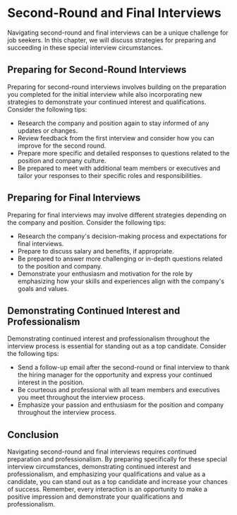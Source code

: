 Second-Round and Final Interviews
========================================================================================

Navigating second-round and final interviews can be a unique challenge for job seekers. In this chapter, we will discuss strategies for preparing and succeeding in these special interview circumstances.

Preparing for Second-Round Interviews
-------------------------------------

Preparing for second-round interviews involves building on the preparation you completed for the initial interview while also incorporating new strategies to demonstrate your continued interest and qualifications. Consider the following tips:

* Research the company and position again to stay informed of any updates or changes.
* Review feedback from the first interview and consider how you can improve for the second round.
* Prepare more specific and detailed responses to questions related to the position and company culture.
* Be prepared to meet with additional team members or executives and tailor your responses to their specific roles and responsibilities.

Preparing for Final Interviews
------------------------------

Preparing for final interviews may involve different strategies depending on the company and position. Consider the following tips:

* Research the company's decision-making process and expectations for final interviews.
* Prepare to discuss salary and benefits, if appropriate.
* Be prepared to answer more challenging or in-depth questions related to the position and company.
* Demonstrate your enthusiasm and motivation for the role by emphasizing how your skills and experiences align with the company's goals and values.

Demonstrating Continued Interest and Professionalism
----------------------------------------------------

Demonstrating continued interest and professionalism throughout the interview process is essential for standing out as a top candidate. Consider the following tips:

* Send a follow-up email after the second-round or final interview to thank the hiring manager for the opportunity and express your continued interest in the position.
* Be courteous and professional with all team members and executives you meet throughout the interview process.
* Emphasize your passion and enthusiasm for the position and company throughout the interview process.

Conclusion
----------

Navigating second-round and final interviews requires continued preparation and professionalism. By preparing specifically for these special interview circumstances, demonstrating continued interest and professionalism, and emphasizing your qualifications and value as a candidate, you can stand out as a top candidate and increase your chances of success. Remember, every interaction is an opportunity to make a positive impression and demonstrate your qualifications and professionalism.
